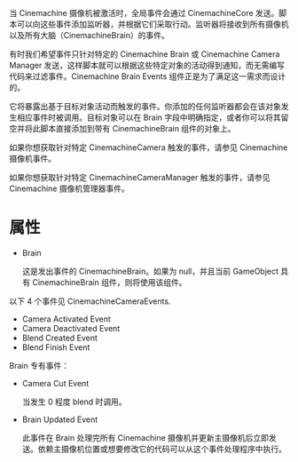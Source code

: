 当 Cinemachine 摄像机被激活时，全局事件会通过 CinemachineCore 发送。脚本可以向这些事件添加监听器，并根据它们采取行动。监听器将接收到所有摄像机以及所有大脑（CinemachineBrain）的事件。

有时我们希望事件只针对特定的 Cinemachine Brain 或 Cinemachine Camera Manager 发送，这样脚本就可以根据这些特定对象的活动得到通知，而无需编写代码来过滤事件。Cinemachine Brain Events 组件正是为了满足这一需求而设计的。

它将暴露出基于目标对象活动而触发的事件。你添加的任何监听器都会在该对象发生相应事件时被调用。目标对象可以在 Brain 字段中明确指定，或者你可以将其留空并将此脚本直接添加到带有 CinemachineBrain 组件的对象上。

如果你想获取针对特定 CinemachineCamera 触发的事件，请参见 Cinemachine 摄像机事件。

如果你想获取针对特定 CinemachineCameraManager 触发的事件，请参见 Cinemachine 摄像机管理器事件。

# 属性

- Brain

  这是发出事件的 CinemachineBrain。如果为 null，并且当前 GameObject 具有 CinemachineBrain 组件，则将使用该组件。

以下 4 个事件见 CinemachineCameraEvents.

- Camera Activated Event
- Camera Deactivated Event
- Blend Created Event
- Blend Finish Event

Brain 专有事件：

- Camera Cut Event

  当发生 0 程度 blend 时调用。

- Brain Updated Event

  此事件在 Brain 处理完所有 Cinemachine 摄像机并更新主摄像机后立即发送。依赖主摄像机位置或想要修改它的代码可以从这个事件处理程序中执行。

